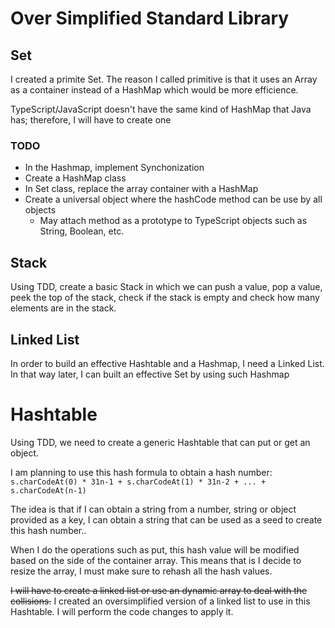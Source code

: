 # Over Simplified Standard Library

## Set

I created a primite Set. The reason I called primitive is that it uses an Array as a container instead of a HashMap which would be more efficience.

TypeScript/JavaScript doesn't have the same kind of HashMap that Java has; therefore, I will have to create one

### TODO

* In the Hashmap, implement Synchonization
* Create a HashMap class
* In Set class, replace the array container with a HashMap
* Create a universal object where the hashCode method can be use by all objects
  * May attach method as a prototype to TypeScript objects such as String, Boolean, etc.

## Stack

Using TDD, create a basic Stack in which we can  push a value, pop a value, peek the top of the stack, check if the stack is empty and check how many elements are in the stack.

## Linked List

In order to build an effective Hashtable and a Hashmap, I need a Linked List.
In that way later, I can built an effective Set by using such Hashmap

# Hashtable

Using TDD, we need to create a generic Hashtable that can put or get an object.

I am planning to use this hash formula to obtain a hash number:
`s.charCodeAt(0) * 31n-1 + s.charCodeAt(1) * 31n-2 + ... + s.charCodeAt(n-1)`

The idea is that if I can obtain a string from a number, string or object provided as a key,
I can obtain a string that can be used as a seed to create this hash number..

When I do the operations such as put, this hash value will be modified based on the side of the container array.
This means that is I decide to resize the array, I must make sure to rehash all the hash values.

~~I will have to create a linked list or use an dynamic array to deal with the collisions.~~
I created an oversimplified version of a linked list to use in this Hashtable. I will perform the code changes to apply it.

